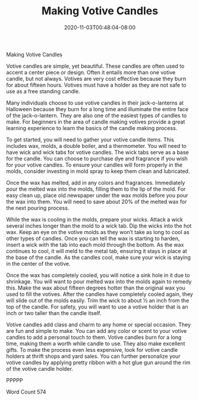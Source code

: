 ﻿---
title: "Making Votive Candles"
date: 2020-11-03T00:48:04-08:00
description: "Candle Making txt Tips for Web Success"
featured_image: "/images/Candle Making txt.jpg"
tags: ["Candle Making txt"]
---

Making Votive Candles

Votive candles are simple, yet beautiful. These candles are often used to accent a center piece or design. Often it entails more than one votive candle, but not always. Votives are very cost effective because they burn for about fifteen hours. Votives must have a holder as they are not safe to use as a free standing candle. 

Many individuals choose to use votive candles in their jack-o-lanterns at Halloween because they burn for a long time and illuminate the entire face of the jack-o-lantern. They are also one of the easiest types of candles to make. For beginners in the area of candle making votives provide a great learning experience to learn the basics of the candle making process.

To get started, you will need to gather your votive candle items. This includes wax, molds, a double boiler, and a thermometer. You will need to have wick and wick tabs for votive candles. The wick tabs serve as a base for the candle. You can choose to purchase dye and fragrance if you wish for your votive candles. To ensure your candles will form properly in the molds, consider investing in mold spray to keep them clean and lubricated.

Once the wax has melted, add in any colors and fragrances. Immediately pour the melted wax into the molds, filling them to the lip of the mold. For easy clean up, place old newspaper under the wax molds before you pour the wax into them. You will need to save about 20% of the melted wax for the next pouring process.

While the wax is cooling in the molds, prepare your wicks. Attack a wick several inches longer than the mold to a wick tab. Dip the wicks into the hot wax. Keep an eye on the votive molds as they won’t take as long to cool as other types of candles. Once you can tell the wax is starting to harden, insert a wick with the tab into each mold through the bottom. As the wax continues to cool, it will meld to the metal tab, ensuring it stays in place at the base of the candle. As the candles cool, make sure your wick is staying in the center of the votive. 

Once the wax has completely cooled, you will notice a sink hole in it due to shrinkage. You will want to pour melted wax into the molds again to remedy this. Make the wax about fifteen degrees hotter than the original wax you used to fill the votives. After the candles have completely cooled again, they will slide out of the molds easily. Trim the wick to about ½ an inch from the top of the candle. For safety, you will want to use a votive holder that is an inch or two taller than the candle itself. 

Votive candles add class and charm to any home or special occasion. They are fun and simple to make. You can add any color or scent to your votive candles to add a personal touch to them. Votive candles burn for a long time, making them a worth while candle to use. They also make excellent gifts. To make the process even less expensive, look for votive candle holders at thrift shops and yard sales. You can further personalize your votive candles by applying pretty ribbon with a hot glue gun around the rim of the votive candle holder. 

PPPPP

Word Count 574





